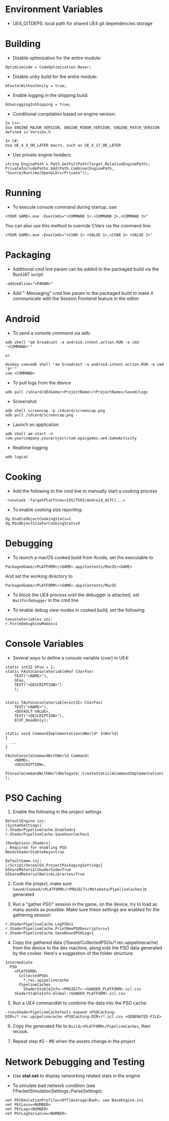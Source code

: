 # Environment Variables

- UE4_GITDEPS: local path for shared UE4 git dependencies storage

# Building

- Disable optimization for the entire module:
```
OptimizeCode = CodeOptimization.Never;
```

- Disable unity build for the entire module:
```
bFasterWithoutUnity = true;
```

- Enable logging in the shipping build:
```
bUseLoggingInShipping = true;
```

- Conditional compilation based on engine version:
```
In C++:
Use ENGINE_MAJOR_VERSION, ENGINE_MINOR_VERSION, ENGINE_PATCH_VERSION defined in Version.h

In C#:
Use UE_4_X_OR_LATER macro, such as UE_4_17_OR_LATER
```

- Use private engine headers:
```
string EnginePath = Path.GetFullPath(Target.RelativeEnginePath);
PrivateIncludePaths.Add(Path.Combine(EnginePath, "Source/Runtime/OpenGLDrv/Private"));
```

# Running

- To execute console command during startup, use:
```
<YOUR GAME>.exe -ExecCmds="<COMMAND 1>,<COMMAND 2>,<COMMAND 3>"
```

You can also use this method to override CVars via the command line:
```
<YOUR GAME>.exe -ExecCmds="<CVAR 1> <VALUE 1>,<CVAR 2> <VALUE 2>"
```

# Packaging

- Additional cmd line param can be added to the packaged build via the RunUAT script:
```
-addcmdline="<PARAM>"
```

- Add "-Messaging" cmd line param to the packaged build to make it communicate with the Session Frontend feature in the editor

# Android

- To send a console command via adb:
```
adb shell "am broadcast -a android.intent.action.RUN -e cmd '<COMMAND>'"

or 

doskey com=adb shell "am broadcast -a android.intent.action.RUN -e cmd '$*'"
com <COMMAND>
```

- To pull logs from the device
```
adb pull /sdcard/UE4Game/<ProjectName>/<ProjectName>/Saved/Logs
```

- Screenshot
```
adb shell screencap -p /sdcard/screencap.png
adb pull /sdcard/screencap.png
```

- Launch an application
```
adb shell am start -n com.yourcompany.yourproject/com.epicgames.ue4.GameActivity
```

- Realtime logging
```
adb logcat
```

# Cooking

- Add the following to the cmd line to manually start a cooking process
```
-run=Cook -TargetPlatform=<IOS|TVOS|Android_ASTC|...>
```

- To enable cooking size reporting:
```
dg.EnableObjectCookingStats=1
dg.MinObjectSizeForCookingStats=X
```

# Debugging

- To launch a macOS cooked build from Xcode, set the executable to
```
PackagedGame/<PLATFORM>/<GAME>.app/Contents/MacOS/<GAME>
```
And set the working directory to
```
PackagedGame/<PLATFORM>/<GAME>.app/Contents/MacOS
```

- To block the UE4 process until the debugger is attached, set `-WaitForDebugger` in the cmd line

- To enable debug view modes in cooked build, set the following:
```
ConsoleVariables.ini:
r.ForceDebugViewModes=1
```

# Console Variables

- Several ways to define a console variable (cvar) in UE4:
```
static int32 GFoo = 1;
static FAutoConsoleVariableRef CVarFoo(
	TEXT("<NAME>"),
	GFoo,
	TEXT("<DESCRIPTION>")
	);


static TAutoConsoleVariable<int32> CVarFoo(
	TEXT("<NAME>"),
	<DEFAULT VALUE>,
	TEXT("<DESCRIPTION>"),
	ECVF_ReadOnly);
	
	
static void CommandImplementation(UWorld* InWorld)
{
  ...
}

FAutoConsoleCommandWithWorld Command(
	<NAME>,
	<DESCRIPTION>,
	FConsoleCommandWithWorldDelegate::CreateStatic(&CommandImplementation)
);	
```

# PSO Caching

1. Enable the following in the project settings
```
DefaultEngine.ini:
[SystemSettings]
r.ShaderPipelineCache.Enabled=1
r.ShaderPipelineCache.SaveUserCache=1

[DevOptions.Shaders]
; Required for enabling PSO
NeedsShaderStableKeys=true

DefaultGame.ini:
[/Script/UnrealEd.ProjectPackagingSettings]
bShareMaterialShaderCode=True
bSharedMaterialNativeLibraries=True
```

2. Cook the project, make sure `Saved/Cooked/<PLATFORM>/<PROJECT>/Metadata/PipelineCaches` is generated

3. Run a "gather PSO" session in the game, on the device, try to load as many assets as possible. Make sure these settings are enabled for the gathering session:
```
r.ShaderPipelineCache.LogPSO=1
r.ShaderPipelineCache.PrintNewPSODescriptors=1
r.ShaderPipelineCache.SaveBoundPSOLog=1
```

4. Copy the gathered data (<PROJECT>/Saved/CollectedPSOs/*.rec.upipelinecache) from the device to the dev machine, along side the PSO data generated by the cooker. Here's a suggestion of the folder structure:

```
Intermediate
  PSO
    <PLATFORM>
      CollectedPSOs
      	*.rec.upipelinecache
      PipelineCaches
      	ShaderStableInfo-<PROJECT>-<SHADER_PLATFORM>.scl.csv
	ShaderStableInfo-Global-<SHADER_PLATFORM>.scl.csv
```

5. Run a UE4 commandlet to combine the data into the PSO cache:
```
-run=ShaderPipelineCacheTools expand <PSOCaching-DIR>/*.rec.upipelinecache <PSOCaching-DIR>/*.scl.csv <GENERATED-FILE>
```

6. Copy the generated file to `Build/<PLATFORM>/PipelineCaches`, then recook.

7. Repeat step #2 - #6 when the assets change in the project

# Network Debugging and Testing

- Use **stat net** to display networking related stats in the engine

- To simulate bad network condition (see FPacketSimulationSettings::ParseSettings):
```
net PktEmulationProfile=<Off|Average|Bad>; see BaseEngine.ini
net PktLoss=<NUMBER>
net PktLag=<NUMBER>
net PktLagVariance=<NUMBER>
```

